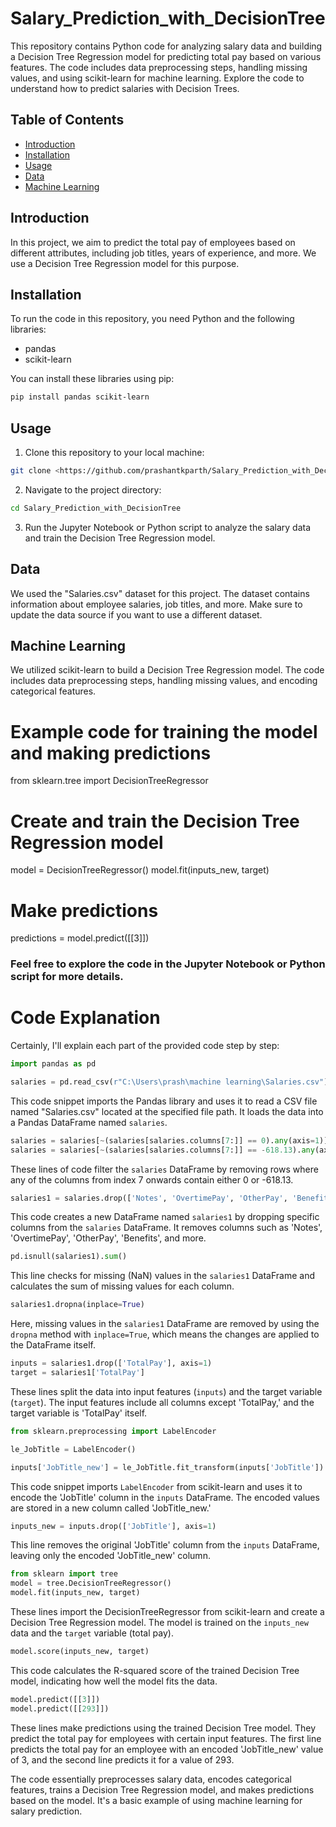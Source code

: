 # Salary_Prediction_with_DecisionTree
This repository contains Python code for analyzing salary data and building a Decision Tree Regression model for predicting total pay based on various features. The code includes data preprocessing steps, handling missing values, and using scikit-learn for machine learning. Explore the code to understand how to predict salaries with Decision Trees.

## Table of Contents

- [Introduction](#introduction)
- [Installation](#installation)
- [Usage](#usage)
- [Data](#data)
- [Machine Learning](#machine-learning)

## Introduction

In this project, we aim to predict the total pay of employees based on different attributes, including job titles, years of experience, and more. We use a Decision Tree Regression model for this purpose.

## Installation

To run the code in this repository, you need Python and the following libraries:

- pandas
- scikit-learn

You can install these libraries using pip:

```bash
pip install pandas scikit-learn
```

## Usage

1. Clone this repository to your local machine:

```bash
git clone <https://github.com/prashantkparth/Salary_Prediction_with_DecisionTree>
```

2. Navigate to the project directory:

```bash
cd Salary_Prediction_with_DecisionTree
```

3. Run the Jupyter Notebook or Python script to analyze the salary data and train the Decision Tree Regression model.

## Data

We used the "Salaries.csv" dataset for this project. The dataset contains information about employee salaries, job titles, and more. Make sure to update the data source if you want to use a different dataset.

## Machine Learning

We utilized scikit-learn to build a Decision Tree Regression model. The code includes data preprocessing steps, handling missing values, and encoding categorical features.


# Example code for training the model and making predictions
from sklearn.tree import DecisionTreeRegressor

# Create and train the Decision Tree Regression model
model = DecisionTreeRegressor()
model.fit(inputs_new, target)

# Make predictions
predictions = model.predict([[3]])



### Feel free to explore the code in the Jupyter Notebook or Python script for more details.








# Code Explanation



Certainly, I'll explain each part of the provided code step by step:

```python
import pandas as pd

salaries = pd.read_csv(r"C:\Users\prash\machine learning\Salaries.csv")
```
This code snippet imports the Pandas library and uses it to read a CSV file named "Salaries.csv" located at the specified file path. It loads the data into a Pandas DataFrame named `salaries`.

```python
salaries = salaries[~(salaries[salaries.columns[7:]] == 0).any(axis=1)]
salaries = salaries[~(salaries[salaries.columns[7:]] == -618.13).any(axis=1)]
```
These lines of code filter the `salaries` DataFrame by removing rows where any of the columns from index 7 onwards contain either 0 or -618.13.

```python
salaries1 = salaries.drop(['Notes', 'OvertimePay', 'OtherPay', 'Benefits', 'BasePay', 'TotalPayBenefits', 'Status', 'EmployeeName', 'Agency', 'Year', 'Id'], axis=1)
```
This code creates a new DataFrame named `salaries1` by dropping specific columns from the `salaries` DataFrame. It removes columns such as 'Notes', 'OvertimePay', 'OtherPay', 'Benefits', and more.

```python
pd.isnull(salaries1).sum()
```
This line checks for missing (NaN) values in the `salaries1` DataFrame and calculates the sum of missing values for each column.

```python
salaries1.dropna(inplace=True)
```
Here, missing values in the `salaries1` DataFrame are removed by using the `dropna` method with `inplace=True`, which means the changes are applied to the DataFrame itself.

```python
inputs = salaries1.drop(['TotalPay'], axis=1)
target = salaries1['TotalPay']
```
These lines split the data into input features (`inputs`) and the target variable (`target`). The input features include all columns except 'TotalPay,' and the target variable is 'TotalPay' itself.

```python
from sklearn.preprocessing import LabelEncoder

le_JobTitle = LabelEncoder()

inputs['JobTitle_new'] = le_JobTitle.fit_transform(inputs['JobTitle'])
```
This code snippet imports `LabelEncoder` from scikit-learn and uses it to encode the 'JobTitle' column in the `inputs` DataFrame. The encoded values are stored in a new column called 'JobTitle_new.'

```python
inputs_new = inputs.drop(['JobTitle'], axis=1)
```
This line removes the original 'JobTitle' column from the `inputs` DataFrame, leaving only the encoded 'JobTitle_new' column.

```python
from sklearn import tree
model = tree.DecisionTreeRegressor()
model.fit(inputs_new, target)
```
These lines import the DecisionTreeRegressor from scikit-learn and create a Decision Tree Regression model. The model is trained on the `inputs_new` data and the `target` variable (total pay).

```python
model.score(inputs_new, target)
```
This code calculates the R-squared score of the trained Decision Tree model, indicating how well the model fits the data.

```python
model.predict([[3]])
model.predict([[293]])
```
These lines make predictions using the trained Decision Tree model. They predict the total pay for employees with certain input features. The first line predicts the total pay for an employee with an encoded 'JobTitle_new' value of 3, and the second line predicts it for a value of 293.

The code essentially preprocesses salary data, encodes categorical features, trains a Decision Tree Regression model, and makes predictions based on the model. It's a basic example of using machine learning for salary prediction.

